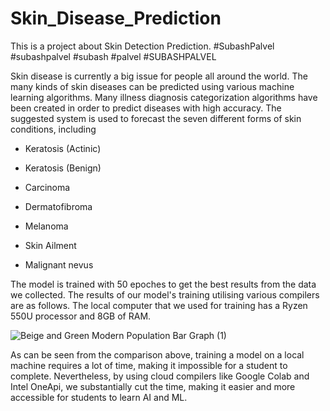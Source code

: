 # Skin_Disease_Prediction
This is a project about Skin Detection Prediction. #SubashPalvel #subashpalvel #subash #palvel #SUBASHPALVEL


Skin disease is currently a big issue for people all around the world. The many kinds of skin diseases can be predicted using various machine learning algorithms. Many illness diagnosis categorization algorithms have been created in order to predict diseases with high accuracy. The suggested system is used to forecast the seven different forms of skin conditions, including 

* Keratosis (Actinic)

* Keratosis (Benign)

* Carcinoma

* Dermatofibroma

* Melanoma

* Skin Ailment

* Malignant nevus

The model is trained with 50 epoches to get the best results from the data we collected. The results of our model's training utilising various compilers are as follows. The local computer that we used for training has a Ryzen 550U processor and 8GB of RAM.


![Beige and Green Modern Population Bar Graph (1)](https://user-images.githubusercontent.com/79637176/224915086-a60c48e3-e4fe-4fff-a26d-30ef53b6cea1.png)


As can be seen from the comparison above, training a model on a local machine requires a lot of time, making it impossible for a student to complete. Nevertheless, by using cloud compilers like Google Colab and Intel OneApi, we substantially cut the time, making it easier and more accessible for students to learn AI and ML.

